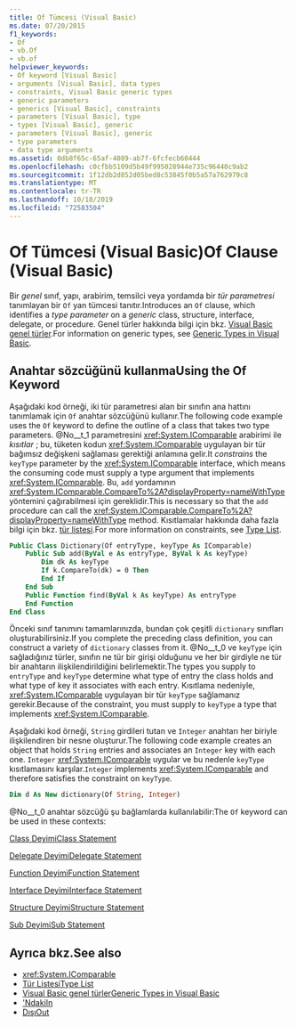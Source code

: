 ```yaml
---
title: Of Tümcesi (Visual Basic)
ms.date: 07/20/2015
f1_keywords:
- Of
- vb.Of
- vb.of
helpviewer_keywords:
- Of keyword [Visual Basic]
- arguments [Visual Basic], data types
- constraints, Visual Basic generic types
- generic parameters
- generics [Visual Basic], constraints
- parameters [Visual Basic], type
- types [Visual Basic], generic
- parameters [Visual Basic], generic
- type parameters
- data type arguments
ms.assetid: 0db8f65c-65af-4089-ab7f-6fcfecb60444
ms.openlocfilehash: c0cfbb5109d5b49f995028944e735c96440c9ab2
ms.sourcegitcommit: 1f12db2d852d05bed8c53845f0b5a57a762979c8
ms.translationtype: MT
ms.contentlocale: tr-TR
ms.lasthandoff: 10/18/2019
ms.locfileid: "72583504"
---
```

# <a name="of-clause-visual-basic"></a><span data-ttu-id="e562c-102">Of Tümcesi (Visual Basic)</span><span class="sxs-lookup"><span data-stu-id="e562c-102">Of Clause (Visual Basic)</span></span>
<span data-ttu-id="e562c-103">Bir *genel* sınıf, yapı, arabirim, temsilci veya yordamda bir *tür parametresi* tanımlayan bir `Of` yan tümcesi tanıtır.</span><span class="sxs-lookup"><span data-stu-id="e562c-103">Introduces an `Of` clause, which identifies a *type parameter* on a *generic* class, structure, interface, delegate, or procedure.</span></span> <span data-ttu-id="e562c-104">Genel türler hakkında bilgi için bkz. [Visual Basic genel türler](../../../visual-basic/programming-guide/language-features/data-types/generic-types.md).</span><span class="sxs-lookup"><span data-stu-id="e562c-104">For information on generic types, see [Generic Types in Visual Basic](../../../visual-basic/programming-guide/language-features/data-types/generic-types.md).</span></span>  
  
## <a name="using-the-of-keyword"></a><span data-ttu-id="e562c-105">Anahtar sözcüğünü kullanma</span><span class="sxs-lookup"><span data-stu-id="e562c-105">Using the Of Keyword</span></span>  
 <span data-ttu-id="e562c-106">Aşağıdaki kod örneği, iki tür parametresi alan bir sınıfın ana hattını tanımlamak için `Of` anahtar sözcüğünü kullanır.</span><span class="sxs-lookup"><span data-stu-id="e562c-106">The following code example uses the `Of` keyword to define the outline of a class that takes two type parameters.</span></span> <span data-ttu-id="e562c-107">@No__t_1 parametresini <xref:System.IComparable> arabirimi ile *kısıtlar* ; bu, tüketen kodun <xref:System.IComparable> uygulayan bir tür bağımsız değişkeni sağlaması gerektiği anlamına gelir.</span><span class="sxs-lookup"><span data-stu-id="e562c-107">It *constrains* the `keyType` parameter by the <xref:System.IComparable> interface, which means the consuming code must supply a type argument that implements <xref:System.IComparable>.</span></span> <span data-ttu-id="e562c-108">Bu, `add` yordamının <xref:System.IComparable.CompareTo%2A?displayProperty=nameWithType> yöntemini çağırabilmesi için gereklidir.</span><span class="sxs-lookup"><span data-stu-id="e562c-108">This is necessary so that the `add` procedure can call the <xref:System.IComparable.CompareTo%2A?displayProperty=nameWithType> method.</span></span> <span data-ttu-id="e562c-109">Kısıtlamalar hakkında daha fazla bilgi için bkz. [tür listesi](../../../visual-basic/language-reference/statements/type-list.md).</span><span class="sxs-lookup"><span data-stu-id="e562c-109">For more information on constraints, see [Type List](../../../visual-basic/language-reference/statements/type-list.md).</span></span>  
  
```vb  
Public Class Dictionary(Of entryType, keyType As IComparable)  
    Public Sub add(ByVal e As entryType, ByVal k As keyType)  
        Dim dk As keyType  
        If k.CompareTo(dk) = 0 Then  
        End If  
    End Sub  
    Public Function find(ByVal k As keyType) As entryType  
    End Function  
End Class  
```  
  
 <span data-ttu-id="e562c-110">Önceki sınıf tanımını tamamlarınızda, bundan çok çeşitli `dictionary` sınıfları oluşturabilirsiniz.</span><span class="sxs-lookup"><span data-stu-id="e562c-110">If you complete the preceding class definition, you can construct a variety of `dictionary` classes from it.</span></span> <span data-ttu-id="e562c-111">@No__t_0 ve `keyType` için sağladığınız türler, sınıfın ne tür bir girişi olduğunu ve her bir girdiyle ne tür bir anahtarın ilişkilendirildiğini belirlemektir.</span><span class="sxs-lookup"><span data-stu-id="e562c-111">The types you supply to `entryType` and `keyType` determine what type of entry the class holds and what type of key it associates with each entry.</span></span> <span data-ttu-id="e562c-112">Kısıtlama nedeniyle, <xref:System.IComparable> uygulayan bir tür `keyType` sağlamanız gerekir.</span><span class="sxs-lookup"><span data-stu-id="e562c-112">Because of the constraint, you must supply to `keyType` a type that implements <xref:System.IComparable>.</span></span>  
  
 <span data-ttu-id="e562c-113">Aşağıdaki kod örneği, `String` girdileri tutan ve `Integer` anahtarı her biriyle ilişkilendiren bir nesne oluşturur.</span><span class="sxs-lookup"><span data-stu-id="e562c-113">The following code example creates an object that holds `String` entries and associates an `Integer` key with each one.</span></span> <span data-ttu-id="e562c-114">`Integer` <xref:System.IComparable> uygular ve bu nedenle `keyType` kısıtlamasını karşılar.</span><span class="sxs-lookup"><span data-stu-id="e562c-114">`Integer` implements <xref:System.IComparable> and therefore satisfies the constraint on `keyType`.</span></span>  
  
```vb  
Dim d As New dictionary(Of String, Integer)  
```  
  
 <span data-ttu-id="e562c-115">@No__t_0 anahtar sözcüğü şu bağlamlarda kullanılabilir:</span><span class="sxs-lookup"><span data-stu-id="e562c-115">The `Of` keyword can be used in these contexts:</span></span>  
  
 [<span data-ttu-id="e562c-116">Class Deyimi</span><span class="sxs-lookup"><span data-stu-id="e562c-116">Class Statement</span></span>](../../../visual-basic/language-reference/statements/class-statement.md)  
  
 [<span data-ttu-id="e562c-117">Delegate Deyimi</span><span class="sxs-lookup"><span data-stu-id="e562c-117">Delegate Statement</span></span>](../../../visual-basic/language-reference/statements/delegate-statement.md)  
  
 [<span data-ttu-id="e562c-118">Function Deyimi</span><span class="sxs-lookup"><span data-stu-id="e562c-118">Function Statement</span></span>](../../../visual-basic/language-reference/statements/function-statement.md)  
  
 [<span data-ttu-id="e562c-119">Interface Deyimi</span><span class="sxs-lookup"><span data-stu-id="e562c-119">Interface Statement</span></span>](../../../visual-basic/language-reference/statements/interface-statement.md)  
  
 [<span data-ttu-id="e562c-120">Structure Deyimi</span><span class="sxs-lookup"><span data-stu-id="e562c-120">Structure Statement</span></span>](../../../visual-basic/language-reference/statements/structure-statement.md)  
  
 [<span data-ttu-id="e562c-121">Sub Deyimi</span><span class="sxs-lookup"><span data-stu-id="e562c-121">Sub Statement</span></span>](../../../visual-basic/language-reference/statements/sub-statement.md)  
  
## <a name="see-also"></a><span data-ttu-id="e562c-122">Ayrıca bkz.</span><span class="sxs-lookup"><span data-stu-id="e562c-122">See also</span></span>

- <xref:System.IComparable>
- [<span data-ttu-id="e562c-123">Tür Listesi</span><span class="sxs-lookup"><span data-stu-id="e562c-123">Type List</span></span>](../../../visual-basic/language-reference/statements/type-list.md)
- [<span data-ttu-id="e562c-124">Visual Basic genel türler</span><span class="sxs-lookup"><span data-stu-id="e562c-124">Generic Types in Visual Basic</span></span>](../../../visual-basic/programming-guide/language-features/data-types/generic-types.md)
- [<span data-ttu-id="e562c-125">'Ndaki</span><span class="sxs-lookup"><span data-stu-id="e562c-125">In</span></span>](../../../visual-basic/language-reference/modifiers/in-generic-modifier.md)
- [<span data-ttu-id="e562c-126">Dışı</span><span class="sxs-lookup"><span data-stu-id="e562c-126">Out</span></span>](../../../visual-basic/language-reference/modifiers/out-generic-modifier.md)
